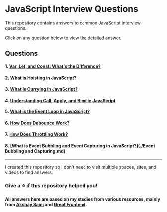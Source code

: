 # JavaScript Interview Questions

This repository contains answers to common JavaScript interview questions.

Click on any question below to view the detailed answer.

## Questions

#### 1. [Var, Let, and Const: What's the Difference?](./Var%20Let%20Const.md)
#### 2. [What is Hoisting in JavaScript?](./Hoisting.md)
#### 3. [What is Currying in JavaScript?](./Currying%20in%20JS.md)
#### 4. [Understanding Call, Apply, and Bind in JavaScript](./call%2C%20apply%2C%20bind%20in%20JS.md)
#### 5. [What is the Event Loop in JavaScript?](./Event%20Loop.md)
#### 6. [How Does Debounce Work?](./Debounce.md)
#### 7. [How Does Throttling Work?](./Throttling.md)
#### 8. [What is Event Bubbling and Event Capturing in JavaScript?](./Event Bubbling and Capturing.md)

---

I created this repository so I don't need to visit multiple spaces, sites, and videos to find answers. 
### Give a ⭐️ if this repository helped you!
#### All answers here are based on my studies from various resources, mainly from [Akshay Saini](https://www.youtube.com/@akshaymarch7) and [Great Frontend](https://www.greatfrontend.com/).
